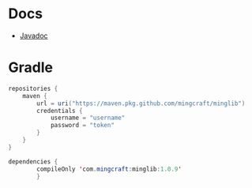 # Docs
- [Javadoc](https://mingcraft.github.io/MingLib/)

# Gradle
```java
repositories {
    maven {
        url = uri("https://maven.pkg.github.com/mingcraft/minglib")
        credentials {
            username = "username"
            password = "token"
        }
    }
}
```
```java
dependencies {
        compileOnly 'com.mingcraft:minglib:1.0.9'
        }
```